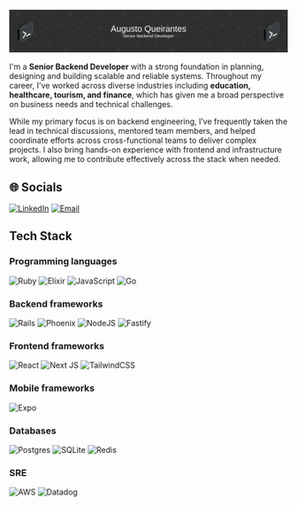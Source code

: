 ![Header](./header.png)

I'm a **Senior Backend Developer** with a strong foundation in planning, designing and building scalable and reliable systems. Throughout my career, I've worked across diverse industries including **education, healthcare, tourism, and finance**, which has given me a broad perspective on business needs and technical challenges.

While my primary focus is on backend engineering, I’ve frequently taken the lead in technical discussions, mentored team members, and helped coordinate efforts across cross-functional teams to deliver complex projects. I also bring hands-on experience with frontend and infrastructure work, allowing me to contribute effectively across the stack when needed.

## 🌐 Socials

[![LinkedIn](https://img.shields.io/badge/LinkedIn-%230077B5.svg?logo=linkedin&logoColor=white)](https://linkedin.com/in/https://www.linkedin.com/in/augusto-queirantes/) [![Email](https://img.shields.io/badge/Email-D14836?logo=gmail&logoColor=white)](mailto:augusto.queirantes.dev@gmail.com)

## Tech Stack

### Programming languages

![Ruby](https://img.shields.io/badge/ruby-%23CC342D.svg?style=for-the-badge&logo=ruby&logoColor=white) ![Elixir](https://img.shields.io/badge/elixir-%234B275F.svg?style=for-the-badge&logo=elixir&logoColor=white) ![JavaScript](https://img.shields.io/badge/javascript-%23323330.svg?style=for-the-badge&logo=javascript&logoColor=%23F7DF1E) ![Go](https://img.shields.io/badge/go-%2300ADD8.svg?style=for-the-badge&logo=go&logoColor=white)

### Backend frameworks

![Rails](https://img.shields.io/badge/rails-%23CC0000.svg?style=for-the-badge&logo=ruby-on-rails&logoColor=white) ![Phoenix](https://img.shields.io/badge/phoenix-%23FD4F00.svg?style=for-the-badge&logo=phoenixframework&logoColor=black) ![NodeJS](https://img.shields.io/badge/node.js-6DA55F?style=for-the-badge&logo=node.js&logoColor=white) ![Fastify](https://img.shields.io/badge/fastify-%23000000.svg?style=for-the-badge&logo=fastify&logoColor=white)

### Frontend frameworks

![React](https://img.shields.io/badge/react-%2320232a.svg?style=for-the-badge&logo=react&logoColor=%2361DAFB) ![Next JS](https://img.shields.io/badge/Next-black?style=for-the-badge&logo=next.js&logoColor=white) ![TailwindCSS](https://img.shields.io/badge/tailwindcss-%2338B2AC.svg?style=for-the-badge&logo=tailwind-css&logoColor=white)

### Mobile frameworks

![Expo](https://img.shields.io/badge/expo-1C1E24?style=for-the-badge&logo=expo&logoColor=#D04A37)

### Databases

![Postgres](https://img.shields.io/badge/postgres-%23316192.svg?style=for-the-badge&logo=postgresql&logoColor=white) ![SQLite](https://img.shields.io/badge/sqlite-%2307405e.svg?style=for-the-badge&logo=sqlite&logoColor=white) ![Redis](https://img.shields.io/badge/redis-%23DD0031.svg?style=for-the-badge&logo=redis&logoColor=white)

### SRE

![AWS](https://img.shields.io/badge/AWS-%23FF9900.svg?style=for-the-badge&logo=amazon-aws&logoColor=white) ![Datadog](https://img.shields.io/badge/datadog-%23632CA6.svg?style=for-the-badge&logo=datadog&logoColor=white)
